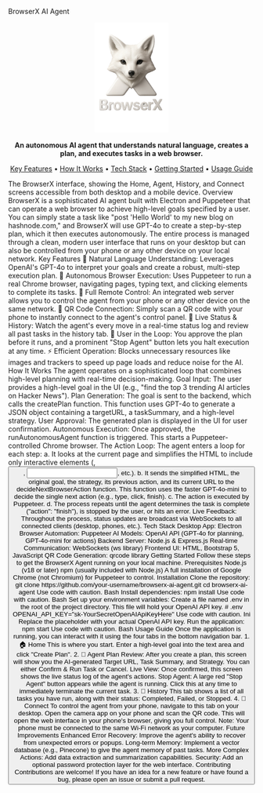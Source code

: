 BrowserX AI Agent
<p align="center">
<img src="./logo.png" alt="BrowserX AI Agent Logo" width="150"/>
</p>
<p align="center">
<strong>An autonomous AI agent that understands natural language, creates a plan, and executes tasks in a web browser.</strong>
</p>
<p align="center">
<a href="#key-features">Key Features</a> •
<a href="#how-it-works">How It Works</a> •
<a href="#tech-stack">Tech Stack</a> •
<a href="#getting-started">Getting Started</a> •
<a href="#usage-guide">Usage Guide</a>
</p>
The BrowserX interface, showing the Home, Agent, History, and Connect screens accessible from both desktop and a mobile device.
Overview
BrowserX is a sophisticated AI agent built with Electron and Puppeteer that can operate a web browser to achieve high-level goals specified by a user. You can simply state a task like "post 'Hello World' to my new blog on hashnode.com," and BrowserX will use GPT-4o to create a step-by-step plan, which it then executes autonomously.
The entire process is managed through a clean, modern user interface that runs on your desktop but can also be controlled from your phone or any other device on your local network.
Key Features
🧠 Natural Language Understanding: Leverages OpenAI's GPT-4o to interpret your goals and create a robust, multi-step execution plan.
🤖 Autonomous Browser Execution: Uses Puppeteer to run a real Chrome browser, navigating pages, typing text, and clicking elements to complete its tasks.
📱 Full Remote Control: An integrated web server allows you to control the agent from your phone or any other device on the same network.
💨 QR Code Connection: Simply scan a QR code with your phone to instantly connect to the agent's control panel.
👀 Live Status & History: Watch the agent's every move in a real-time status log and review all past tasks in the history tab.
🛑 User in the Loop: You approve the plan before it runs, and a prominent "Stop Agent" button lets you halt execution at any time.
⚡️ Efficient Operation: Blocks unnecessary resources like images and trackers to speed up page loads and reduce noise for the AI.
How It Works
The agent operates on a sophisticated loop that combines high-level planning with real-time decision-making.
Goal Input: The user provides a high-level goal in the UI (e.g., "find the top 3 trending AI articles on Hacker News").
Plan Generation: The goal is sent to the backend, which calls the createPlan function. This function uses GPT-4o to generate a JSON object containing a targetURL, a taskSummary, and a high-level strategy.
User Approval: The generated plan is displayed in the UI for user confirmation.
Autonomous Execution: Once approved, the runAutonomousAgent function is triggered. This starts a Puppeteer-controlled Chrome browser.
The Action Loop: The agent enters a loop for each step:
a. It looks at the current page and simplifies the HTML to include only interactive elements (<a>, <button>, <input>, etc.).
b. It sends the simplified HTML, the original goal, the strategy, its previous action, and its current URL to the decideNextBrowserAction function. This function uses the faster GPT-4o-mini to decide the single next action (e.g., type, click, finish).
c. The action is executed by Puppeteer.
d. The process repeats until the agent determines the task is complete ("action": "finish"), is stopped by the user, or hits an error.
Live Feedback: Throughout the process, status updates are broadcast via WebSockets to all connected clients (desktop, phones, etc.).
Tech Stack
Desktop App: Electron
Browser Automation: Puppeteer
AI Models: OpenAI API (GPT-4o for planning, GPT-4o-mini for actions)
Backend Server: Node.js & Express.js
Real-time Communication: WebSockets (ws library)
Frontend UI: HTML, Bootstrap 5, JavaScript
QR Code Generation: qrcode library
Getting Started
Follow these steps to get the BrowserX Agent running on your local machine.
Prerequisites
Node.js (v18 or later)
npm (usually included with Node.js)
A full installation of Google Chrome (not Chromium) for Puppeteer to control.
Installation
Clone the repository:
git clone https://github.com/your-username/browserx-ai-agent.git
cd browserx-ai-agent
Use code with caution.
Bash
Install dependencies:
npm install
Use code with caution.
Bash
Set up your environment variables:
Create a file named .env in the root of the project directory. This file will hold your OpenAI API key.
# .env
OPENAI_API_KEY="sk-YourSecretOpenAIApiKeyHere"
Use code with caution.
Ini
Replace the placeholder with your actual OpenAI API key.
Run the application:
npm start
Use code with caution.
Bash
Usage Guide
Once the application is running, you can interact with it using the four tabs in the bottom navigation bar.
1. 🏠 Home
This is where you start. Enter a high-level goal into the text area and click "Create Plan".
2. 🤖 Agent
Plan Review: After you create a plan, this screen will show you the AI-generated Target URL, Task Summary, and Strategy. You can either Confirm & Run Task or Cancel.
Live View: Once confirmed, this screen shows the live status log of the agent's actions.
Stop Agent: A large red "Stop Agent" button appears while the agent is running. Click this at any time to immediately terminate the current task.
3. 📜 History
This tab shows a list of all tasks you have run, along with their status: Completed, Failed, or Stopped.
4. 📱 Connect
To control the agent from your phone, navigate to this tab on your desktop.
Open the camera app on your phone and scan the QR code.
This will open the web interface in your phone's browser, giving you full control.
Note: Your phone must be connected to the same Wi-Fi network as your computer.
Future Improvements
Enhanced Error Recovery: Improve the agent's ability to recover from unexpected errors or popups.
Long-term Memory: Implement a vector database (e.g., Pinecone) to give the agent memory of past tasks.
More Complex Actions: Add data extraction and summarization capabilities.
Security: Add an optional password protection layer for the web interface.
Contributing
Contributions are welcome! If you have an idea for a new feature or have found a bug, please open an issue or submit a pull request.